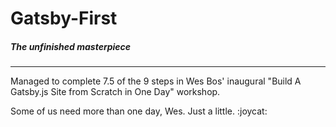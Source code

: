 # Gatsby-First

##### The unfinished masterpiece
_____________________
Managed to complete 7.5 of the 9 steps in Wes Bos' inaugural "Build A Gatsby.js Site from Scratch in One Day" workshop.

Some of us need more than one day, Wes. Just a little. :joycat: